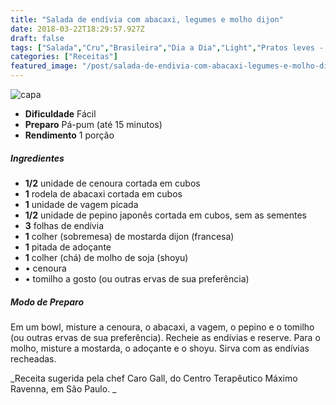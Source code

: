 ```yaml
---
title: "Salada de endívia com abacaxi, legumes e molho dijon"
date: 2018-03-22T18:29:57.927Z
draft: false
tags: ["Salada","Cru","Brasileira","Dia a Dia","Light","Pratos leves - Saladas","salada"]
categories: ["Receitas"]
featured_image: "/post/salada-de-endivia-com-abacaxi-legumes-e-molho-dijon.b7c86153.jpg"
---
```


![capa](/post/salada-de-endivia-com-abacaxi-legumes-e-molho-dijon.b7c86153.jpg)

*   **Dificuldade** Fácil
*   **Preparo** Pá-pum (até 15 minutos)
*   **Rendimento** 1 porção

##### Ingredientes

*   **1/2** unidade de cenoura cortada em cubos
*   **1** rodela de abacaxi cortada em cubos
*   **1** unidade de vagem picada
*   **1/2** unidade de pepino japonês cortada em cubos, sem as sementes
*   **3** folhas de endívia
*   **1** colher (sobremesa) de mostarda dijon (francesa)
*   **1** pitada de adoçante
*   **1** colher (chá) de molho de soja (shoyu)
*   • cenoura
*   • tomilho a gosto (ou outras ervas de sua preferência)

##### Modo de Preparo

Em um bowl, misture a cenoura, o abacaxi, a vagem, o pepino e o tomilho (ou outras ervas de sua preferência). Recheie as endívias e reserve. Para o molho, misture a mostarda, o adoçante e o shoyu. Sirva com as endívias recheadas.  

_Receita sugerida pela chef Caro Gall, do Centro Terapêutico Máximo Ravenna, em São Paulo. _
